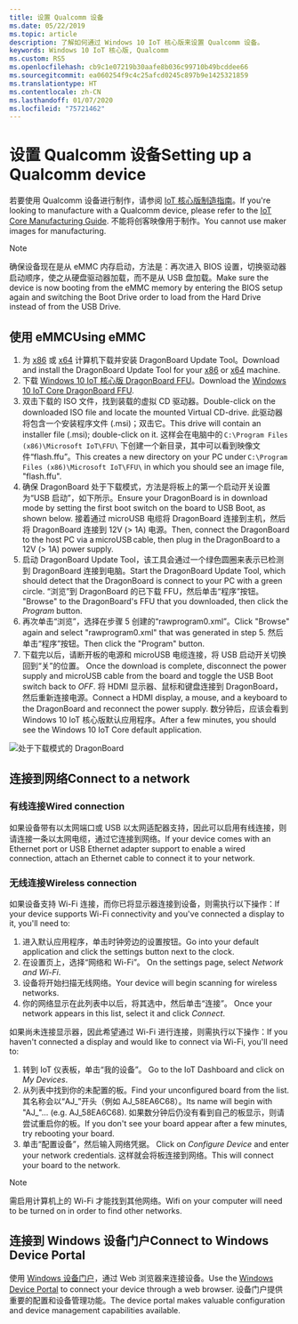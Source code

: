 ```yaml
---
title: 设置 Qualcomm 设备
ms.date: 05/22/2019
ms.topic: article
description: 了解如何通过 Windows 10 IoT 核心版来设置 Qualcomm 设备。
keywords: Windows 10 IoT 核心版, Qualcomm
ms.custom: RS5
ms.openlocfilehash: cb9c1e07219b30aafe8b036c99710b49bcddee66
ms.sourcegitcommit: ea060254f9c4c25afcd0245c897b9e1425321859
ms.translationtype: HT
ms.contentlocale: zh-CN
ms.lasthandoff: 01/07/2020
ms.locfileid: "75721462"
---
```

# <a name="setting-up-a-qualcomm-device"></a><span data-ttu-id="e2bb8-104">设置 Qualcomm 设备</span><span class="sxs-lookup"><span data-stu-id="e2bb8-104">Setting up a Qualcomm device</span></span>

<span data-ttu-id="e2bb8-105">若要使用 Qualcomm 设备进行制作，请参阅 [IoT 核心版制造指南](https://docs.microsoft.com/windows-hardware/manufacture/iot/iot-core-manufacturing-guide)。</span><span class="sxs-lookup"><span data-stu-id="e2bb8-105">If you're looking to manufacture with a Qualcomm device, please refer to the [IoT Core Manufacturing Guide](https://docs.microsoft.com/windows-hardware/manufacture/iot/iot-core-manufacturing-guide).</span></span> <span data-ttu-id="e2bb8-106">不能将创客映像用于制作。</span><span class="sxs-lookup"><span data-stu-id="e2bb8-106">You cannot use maker images for manufacturing.</span></span>

> [!NOTE]
> <span data-ttu-id="e2bb8-107">确保设备现在是从 eMMC 内存启动，方法是：再次进入 BIOS 设置，切换驱动器启动顺序，使之从硬盘驱动器加载，而不是从 USB 盘加载。</span><span class="sxs-lookup"><span data-stu-id="e2bb8-107">Make sure the device is now booting from the eMMC memory by entering the BIOS setup again and switching the Boot Drive order to load from the Hard Drive instead of from the USB Drive.</span></span>

## <a name="using-emmc"></a><span data-ttu-id="e2bb8-108">使用 eMMC</span><span class="sxs-lookup"><span data-stu-id="e2bb8-108">Using eMMC</span></span>

1. <span data-ttu-id="e2bb8-109">为 [x86](https://developer.qualcomm.com/download/db410c/windows-10-iot-update-tool-dragonboard-410c-x86.zip) 或 [x64](https://developer.qualcomm.com/download/db410c/windows-10-iot-update-tool-dragonboard-410c-x64.zip) 计算机下载并安装 DragonBoard Update Tool。</span><span class="sxs-lookup"><span data-stu-id="e2bb8-109">Download and install the DragonBoard Update Tool for your [x86](https://developer.qualcomm.com/download/db410c/windows-10-iot-update-tool-dragonboard-410c-x86.zip) or [x64](https://developer.qualcomm.com/download/db410c/windows-10-iot-update-tool-dragonboard-410c-x64.zip) machine.</span></span>
2. <span data-ttu-id="e2bb8-110">下载 [Windows 10 IoT 核心版 DragonBoard FFU](https://docs.microsoft.com/windows/iot-core/downloads)。</span><span class="sxs-lookup"><span data-stu-id="e2bb8-110">Download the [Windows 10 IoT Core DragonBoard FFU](https://docs.microsoft.com/windows/iot-core/downloads).</span></span>
3. <span data-ttu-id="e2bb8-111">双击下载的 ISO 文件，找到装载的虚拟 CD 驱动器。</span><span class="sxs-lookup"><span data-stu-id="e2bb8-111">Double-click on the downloaded ISO file and locate the mounted Virtual CD-drive.</span></span> <span data-ttu-id="e2bb8-112">此驱动器将包含一个安装程序文件 (.msi)；双击它。</span><span class="sxs-lookup"><span data-stu-id="e2bb8-112">This drive will contain an installer file (.msi); double-click on it.</span></span> <span data-ttu-id="e2bb8-113">这样会在电脑中的 `C:\Program Files (x86)\Microsoft IoT\FFU\` 下创建一个新目录，其中可以看到映像文件“flash.ffu”。</span><span class="sxs-lookup"><span data-stu-id="e2bb8-113">This creates a new directory on your PC under `C:\Program Files (x86)\Microsoft IoT\FFU\` in which you should see an image file, "flash.ffu".</span></span>
4. <span data-ttu-id="e2bb8-114">确保 DragonBoard 处于下载模式，方法是将板上的第一个启动开关设置为“USB 启动”，如下所示。</span><span class="sxs-lookup"><span data-stu-id="e2bb8-114">Ensure your DragonBoard is in download mode by setting the first boot switch on the board to USB Boot, as shown below.</span></span> <span data-ttu-id="e2bb8-115">接着通过 microUSB 电缆将 DragonBoard 连接到主机，然后将 DragonBoard 连接到 12V (> 1A) 电源。</span><span class="sxs-lookup"><span data-stu-id="e2bb8-115">Then, connect the DragonBoard to the host PC via a microUSB cable, then plug in the DragonBoard to a 12V (> 1A) power supply.</span></span>
5. <span data-ttu-id="e2bb8-116">启动 DragonBoard Update Tool，该工具会通过一个绿色圆圈来表示已检测到 DragonBoard 连接到电脑。</span><span class="sxs-lookup"><span data-stu-id="e2bb8-116">Start the DragonBoard Update Tool, which should detect that the DragonBoard is connect to your PC with a green circle.</span></span> <span data-ttu-id="e2bb8-117">“浏览”到 DragonBoard 的已下载 FFU，然后单击“程序”按钮。 </span><span class="sxs-lookup"><span data-stu-id="e2bb8-117">"Browse" to the DragonBoard's FFU that you downloaded, then click the _Program_ button.</span></span>
6. <span data-ttu-id="e2bb8-118">再次单击“浏览”，选择在步骤 5 创建的“rawprogram0.xml”。</span><span class="sxs-lookup"><span data-stu-id="e2bb8-118">Click "Browse" again and select "rawprogram0.xml" that was generated in step 5.</span></span> <span data-ttu-id="e2bb8-119">然后单击“程序”按钮。</span><span class="sxs-lookup"><span data-stu-id="e2bb8-119">Then click the "Program" button.</span></span>
7. <span data-ttu-id="e2bb8-120">下载完以后，请断开板的电源和 microUSB 电缆连接，将 USB 启动开关切换回到“关”的位置。 </span><span class="sxs-lookup"><span data-stu-id="e2bb8-120">Once the download is complete, disconnect the power supply and microUSB cable from the board and toggle the USB Boot switch back to _OFF_.</span></span> <span data-ttu-id="e2bb8-121">将 HDMI 显示器、鼠标和键盘连接到 DragonBoard，然后重新连接电源。</span><span class="sxs-lookup"><span data-stu-id="e2bb8-121">Connect a HDMI display, a mouse, and a keyboard to the DragonBoard and reconnect the power supply.</span></span> <span data-ttu-id="e2bb8-122">数分钟后，应该会看到 Windows 10 IoT 核心版默认应用程序。</span><span class="sxs-lookup"><span data-stu-id="e2bb8-122">After a few minutes, you should see the Windows 10 IoT Core default application.</span></span> 

![处于下载模式的 DragonBoard](../media/DeviceSetup/db1.png)

## <a name="connect-to-a-network"></a><span data-ttu-id="e2bb8-124">连接到网络</span><span class="sxs-lookup"><span data-stu-id="e2bb8-124">Connect to a network</span></span>

### <a name="wired-connection"></a><span data-ttu-id="e2bb8-125">有线连接</span><span class="sxs-lookup"><span data-stu-id="e2bb8-125">Wired connection</span></span>
<span data-ttu-id="e2bb8-126">如果设备带有以太网端口或 USB 以太网适配器支持，因此可以启用有线连接，则请连接一条以太网电缆，通过它连接到网络。</span><span class="sxs-lookup"><span data-stu-id="e2bb8-126">If your device comes with an Ethernet port or USB Ethernet adapter support to enable a wired connection, attach an Ethernet cable to connect it to your network.</span></span>

### <a name="wireless-connection"></a><span data-ttu-id="e2bb8-127">无线连接</span><span class="sxs-lookup"><span data-stu-id="e2bb8-127">Wireless connection</span></span>
<span data-ttu-id="e2bb8-128">如果设备支持 Wi-Fi 连接，而你已将显示器连接到设备，则需执行以下操作：</span><span class="sxs-lookup"><span data-stu-id="e2bb8-128">If your device supports Wi-Fi connectivity and you've connected a display to it, you'll need to:</span></span>

1. <span data-ttu-id="e2bb8-129">进入默认应用程序，单击时钟旁边的设置按钮。</span><span class="sxs-lookup"><span data-stu-id="e2bb8-129">Go into your default application and click the settings button next to the clock.</span></span>
2. <span data-ttu-id="e2bb8-130">在设置页上，选择“网络和 Wi-Fi”。 </span><span class="sxs-lookup"><span data-stu-id="e2bb8-130">On the settings page, select _Network and Wi-Fi_.</span></span>
3. <span data-ttu-id="e2bb8-131">设备将开始扫描无线网络。</span><span class="sxs-lookup"><span data-stu-id="e2bb8-131">Your device will begin scanning for wireless networks.</span></span>
4. <span data-ttu-id="e2bb8-132">你的网络显示在此列表中以后，将其选中，然后单击“连接”。 </span><span class="sxs-lookup"><span data-stu-id="e2bb8-132">Once your network appears in this list, select it and click _Connect_.</span></span>

<span data-ttu-id="e2bb8-133">如果尚未连接显示器，因此希望通过 Wi-Fi 进行连接，则需执行以下操作：</span><span class="sxs-lookup"><span data-stu-id="e2bb8-133">If you haven't connected a display and would like to connect via Wi-Fi, you'll need to:</span></span>

1. <span data-ttu-id="e2bb8-134">转到 IoT 仪表板，单击“我的设备”。 </span><span class="sxs-lookup"><span data-stu-id="e2bb8-134">Go to the IoT Dashboard and click on _My Devices_.</span></span>
2. <span data-ttu-id="e2bb8-135">从列表中找到你的未配置的板。</span><span class="sxs-lookup"><span data-stu-id="e2bb8-135">Find your unconfigured board from the list.</span></span> <span data-ttu-id="e2bb8-136">其名称会以“AJ_”开头（例如 AJ_58EA6C68）。</span><span class="sxs-lookup"><span data-stu-id="e2bb8-136">Its name will begin with "AJ_"... (e.g. AJ_58EA6C68).</span></span> <span data-ttu-id="e2bb8-137">如果数分钟后仍没有看到自己的板显示，则请尝试重启你的板。</span><span class="sxs-lookup"><span data-stu-id="e2bb8-137">If you don't see your board appear after a few minutes, try rebooting your board.</span></span>
3. <span data-ttu-id="e2bb8-138">单击“配置设备”，然后输入网络凭据。 </span><span class="sxs-lookup"><span data-stu-id="e2bb8-138">Click on _Configure Device_ and enter your network credentials.</span></span> <span data-ttu-id="e2bb8-139">这样就会将板连接到网络。</span><span class="sxs-lookup"><span data-stu-id="e2bb8-139">This will connect your board to the network.</span></span>

> [!NOTE]
> <span data-ttu-id="e2bb8-140">需启用计算机上的 Wi-Fi 才能找到其他网络。</span><span class="sxs-lookup"><span data-stu-id="e2bb8-140">Wifi on your computer will need to be turned on in order to find other networks.</span></span>

## <a name="connect-to-windows-device-portal"></a><span data-ttu-id="e2bb8-141">连接到 Windows 设备门户</span><span class="sxs-lookup"><span data-stu-id="e2bb8-141">Connect to Windows Device Portal</span></span>

<span data-ttu-id="e2bb8-142">使用 [Windows 设备门户](../manage-your-device/DevicePortal.md)，通过 Web 浏览器来连接设备。</span><span class="sxs-lookup"><span data-stu-id="e2bb8-142">Use the [Windows Device Portal](../manage-your-device/DevicePortal.md) to connect your device through a web browser.</span></span> <span data-ttu-id="e2bb8-143">设备门户提供重要的配置和设备管理功能。</span><span class="sxs-lookup"><span data-stu-id="e2bb8-143">The device portal makes valuable configuration and device management capabilities available.</span></span> 



